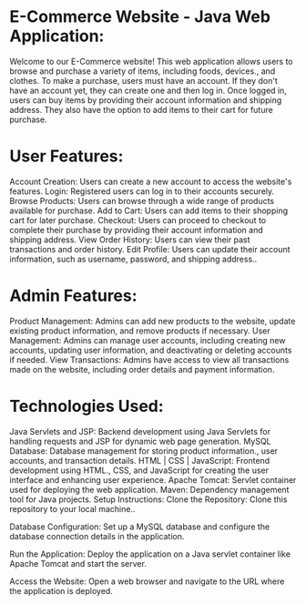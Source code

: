 # E-Commerce Website - Java Web Application:

Welcome to our E-Commerce website! This web application allows users to browse and purchase a variety of items, including foods, devices., and clothes. To make a purchase, users must have an account. If they don't have an account yet, they can create one and then log in. Once logged in, users can buy items by providing their account information and shipping address. They also have the option to add items to their cart for future purchase.

# User Features:

Account Creation: Users can create a new account to access the website's features.
Login: Registered users can log in to their accounts securely.
Browse Products: Users can browse through a wide range of products available for purchase.
Add to Cart: Users can add items to their shopping cart for later purchase.
Checkout: Users can proceed to checkout to complete their purchase by providing their account information and shipping address.
View Order History: Users can view their past transactions and order history.
Edit Profile: Users can update their account information, such as username, password, and shipping address..

# Admin Features:

Product Management: Admins can add new products to the website, update existing product information, and remove products if necessary.
User Management: Admins can manage user accounts, including creating new accounts, updating user information, and deactivating or deleting accounts if needed.
View Transactions: Admins have access to view all transactions made on the website, including order details and payment information.

# Technologies Used:

Java Servlets and JSP: Backend development using Java Servlets for handling requests and JSP for dynamic web page generation.
MySQL Database: Database management for storing product information., user accounts, and transaction details.
HTML | CSS | JavaScript: Frontend development using HTML., CSS, and JavaScript for creating the user interface and enhancing user experience.
Apache Tomcat: Servlet container used for deploying the web application.
Maven: Dependency management tool for Java projects.
Setup Instructions:
Clone the Repository: Clone this repository to your local machine..

Database Configuration: Set up a MySQL database and configure the database connection details in the application.

Run the Application: Deploy the application on a Java servlet container like Apache Tomcat and start the server.

Access the Website: Open a web browser and navigate to the URL where the application is deployed.
